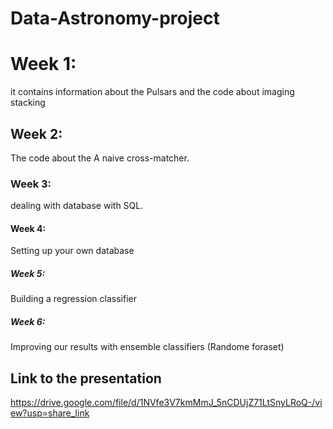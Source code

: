 # Data-Astronomy-project
# Week 1:
it contains information about the Pulsars and the code about imaging stacking
## Week 2:
The code about the A naive cross-matcher.
### Week 3:
dealing with database with SQL.
#### Week 4:
Setting up your own database
##### Week 5:
Building a regression classifier
##### Week 6:
Improving our results with ensemble classifiers (Randome foraset)
## Link to the presentation
https://drive.google.com/file/d/1NVfe3V7kmMmJ_5nCDUjZ71LtSnyLRoQ-/view?usp=share_link
